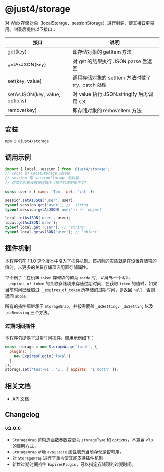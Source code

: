 # @just4/storage

对 Web 存储对象（localStorage、sessionStorage）进行封装，使其接口更易用。封装后提供以下接口：

| 接口 | 说明 |
| --- | --- |
| get(key) | 即存储对象的 getItem 方法 |
| getAsJSON(key) | 对 get 的结果执行 JSON.parse 后返回 |
| set(key, value) | 调用存储对象的 setItem 方法时做了 try...catch 处理 |
| setAsJSON(key, value, options) | 对 value 执行 JSON.stringify 后再调用 set |
| remove(key) | 即存储对象的 removeItem 方法 |

## 安装

```bash
npm i @just4/storage
```

## 调用示例

```javascript
import { local, session } from '@just4/storage';
// local 即 localStorage 的封装
// session 即 sessionStorage 的封装
// 这两个对象没有任何插件（插件的说明见下文）

const user = { name: 'Tom', pet: 'cat' };

session.setAsJSON('user', user);
typeof session.get('user'); // 'string'
typeof session.getAsJSON('user'); // 'object'

local.setAsJSON('user', user);
local.getAsJSON('user');
typeof local.get('user'); // 'string'
typeof local.getAsJSON('user'); // 'object'
```

## 插件机制

本程序包在 1.1.0 这个版本中引入了插件机制。该机制的实质就是在设置存储项的值时，以更多的关联存储项去配置存储属性。

举个例子：在设置 `token` 存储项的值为 `abcde` 时，以另外一个名叫 `__expires_of_token` 的关联存储项来存储过期时间。在获取 `token` 的值时，如果当前时间已经超过 `__expires_of_token` 所存储的过期时间，则返回 `null`，否则返回 `abcde`。

所有的插件都继承于 `StorageWrap`，并按需覆盖 `_doGetting`、`_doSetting` 以及 `_doRemoving` 三个方法。

### 过期时间插件

本程序包提供了过期时间插件，调用示例如下：

```javascript
const storage = new StorageWrap('local', {
  plugins: [
    new ExpiresPlugin('local')
  ]
});
storage.set('test-01', '1', { expires: '1 month' });
```

## 相关文档

- [API 文档](https://heeroluo.github.io/just4/storage/modules/index.html)

## Changelog

### v2.0.0

- `StorageWrap` 的构造函数参数变更为 `storageType` 和 `options`，不兼容 v1.x 的调用方式。
- `StorageWrap` 新增 `available` 属性表示当前存储是否可用。
- 对 `StorageWrap` 进行了重构使其能支持插件机制。
- 新增过期时间插件 `ExpiresPlugin`，可以指定存储项的过期时间。
